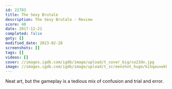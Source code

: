 ```yaml
---
id: 22783
title: The Sexy Brutale
description: The Sexy Brutale - Review
score: 40
date: 2017-12-21
completed: false
goty: []
modified_date: 2023-02-28
screenshots: []
tags: []
videos: []
cover: //images.igdb.com/igdb/image/upload/t_cover_big/co23dx.jpg
image: //images.igdb.com/igdb/image/upload/t_screenshot_huge/ki5qauvwkhpizuveslwx.jpg
---
```

Neat art, but the gameplay is a tedious mix of confusion and trial and error.
